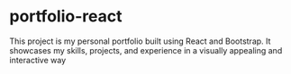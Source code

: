 # portfolio-react
This project is my personal portfolio built using React and Bootstrap. It showcases my skills, projects, and experience in a visually appealing and interactive way
